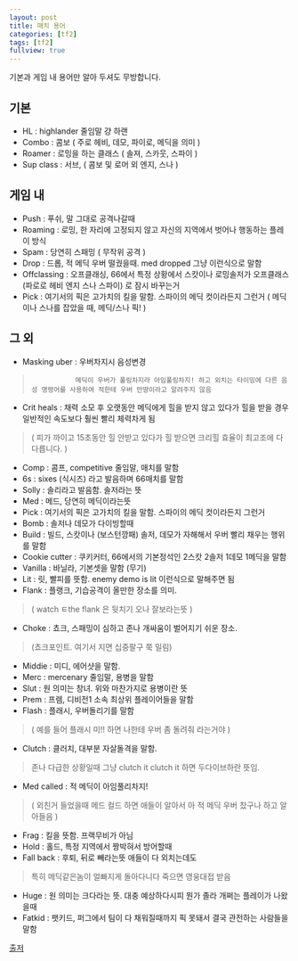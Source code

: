 ```yaml
---
layout: post
title: 매치 용어
categories: [tf2]
tags: [tf2]
fullview: true
---
```


기본과 게임 내 용어만 알아 두셔도 무방합니다.

## 기본
- HL : highlander 줄임말 걍 하랜 
- Combo : 콤보 ( 주로 헤비, 데모, 파이로, 메딕을 의미 )
- Roamer : 로밍을 하는 클래스 ( 솔져, 스카웃, 스파이 )
- Sup class : 서브, ( 콤보 및 로머 외 엔지, 스나 )

## 게임 내
- Push : 푸쉬, 말 그대로 공격나갈때 
- Roaming : 로밍, 한 자리에 고정되지 않고 자신의 지역에서 벗어나 행동하는 플레이 방식
- Spam : 당연히 스패밍 ( 무작위 공격 )
- Drop : 드롭, 적 메딕 우버 떨궜을때. med dropped 그냥 이런식으로 말함 
- Offclassing : 오프클래싱, 66에서 특정 상황에서 
스캇이나 로밍솔저가 오프클래스 (파로로 헤비 엔지 스나 스파이) 로 잠시 바꾸는거 
- Pick : 여기서의 픽은 고가치의 킬을 말함. 스파이의 메딕 컷이라든지 그런거 
( 메딕이나 스나를 잡았을 때, 메딕/스나 픽! )

## 그 외
- Masking uber : 우버차지시 음성변경
>                메딕이 우버가 풀링차지라 아임풀링차지! 하고 외치는 타이밍에 다른 음성 명령어를 사용하여 적한테 우버 만땅이라고 알려주지 않음
- Crit heals : 채력 소모 후 오랫동안 메딕에게 힐을 받지 않고 있다가 힐을 받을 경우 일반적인 속도보다 훨씬 빨리 체력차게 됨
> ( 피가 까이고 15초동안 힐 안받고 있다가 힐 받으면 크리힐 효율이 최고조에 다다릅니다. )
- Comp : 콤프, competitive 줄임말, 매치를 말함 
- 6s : sixes (식시즈) 라고 발음하며 66매치를 말함 
- Solly : 솔리라고 발음함. 솔저라는 뜻 
- Med : 메드, 당연히 메딕이라는뜻 
- Pick : 여기서의 픽은 고가치의 킬을 말함. 스파이의 메딕 컷이라든지 그런거 
- Bomb : 솔저나 데모가 다이빙할때 
- Build : 빌드, 스캇이나 (보스턴깡패) 솔저, 데모가 자해해서 우버 빨리 채우는 행위를 말함 
- Cookie cutter : 쿠키커터, 66에서의 기본정석인 2스캇 2솔저 1데모 1메딕을 말함 
- Vanilla : 바닐라, 기본셋을 말함 (무기) 
- Lit : 릿, 빨피를 뜻함. enemy demo is lit 이런식으로 말해주면 됨 
- Flank : 플랭크, 기습공격이 올만한 장소를 의미. 
> ( watch ㅌthe flank 은 뒷치기 오나 잘보라는뜻 ) 
- Choke : 쵸크, 스패밍이 심하고 존나 개싸움이 벌어지기 쉬운 장소. 
> (쵸크포인트. 여기서 지면 십중팔구 쭉 밀림) 
- Middie : 미디, 에어샷을 말함. 
- Merc : mercenary 줄임말, 용병을 말함 
- Slut : 원 의미는 창녀. 위와 마찬가지로 용병이란 뜻
- Prem : 프렘, 디비전1 소속 최상위 플레이어들을 말함
- Flash : 플래시, 우버돌리기를 말함 
> ( 예를 들어 플래시 미!! 하면 나한테 우버 좀 돌려줘 라는거야 ) 
- Clutch : 클러치, 대부분 자살돌격을 말함. 
> 존나 다급한 상황일때 그냥 clutch it clutch it 하면 두다이브하란 뜻임. 
- Med called : 적 메딕이 아임풀리차지! 
> ( 외친거 들었을때 메드 컬드 하면 애들이 알아서 아 적 메딕 우버 찼구나 하고 알아들음 )
- Frag : 킬을 뜻함. 프랙무비가 아님
- Hold : 홀드, 특정 지역에서 짱박혀서 방어할때 
- Fall back : 후퇴, 뒤로 빼라는뜻 애들이 다 외치는데도 
> 특히 메딕같은놈이 얼빠지게 돌아다니다 죽으면 영웅대접 받음
- Huge : 원 의미는 크다라는 뜻. 대충 예상하다시피 뭔가 졸라 개쩌는 플레이가 나왔을때 
- Fatkid : 팻키드, 퍼그에서 팀이 다 채워질때까지 픽 못돼서 결국 관전하는 사람들을 말함

[출저](http://steamcommunity.com/groups/MatchJunkShop/discussions/0/1483232961050904123/)

